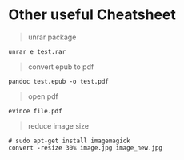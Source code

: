 # Other useful Cheatsheet

> unrar package
```
unrar e test.rar
```

> convert epub to pdf
```
pandoc test.epub -o test.pdf
```


> open pdf
``` 
evince file.pdf
``` 

> reduce image size
```
# sudo apt-get install imagemagick
convert -resize 30% image.jpg image_new.jpg
```
